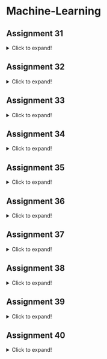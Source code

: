 # Machine-Learning
## Assignment 31
<details>
  <summary>Click to expand!</summary>
  
  - Implement and practice the following tutorials on the [w3schools](https://www.w3schools.com/) website:
    - 1- [Matplotlib](https://www.w3schools.com/python/matplotlib_intro.asp)
    - 2- [Machine Learning](https://www.w3schools.com/python/python_ml_getting_started.asp)
</details>

## Assignment 32
<details>
  <summary>Click to expand!</summary>
  
  ### 1- Python for Data Science Certificate (Sololearn)
  ![cert-23007169-1161](https://user-images.githubusercontent.com/88179607/150128305-5a715513-4b9f-40e4-a67b-399e2e578b9b.png)
  ### 2- Fruits Visualization (banana vs apple)
  - python visualization (case) fruit classification (banana and Apple war)
  > ![1](https://user-images.githubusercontent.com/88179607/150128888-47d4bfe0-9c8e-43ea-b647-36d55155d820.png)
  ![2](https://user-images.githubusercontent.com/88179607/150128893-23cd4b29-e48a-4d7d-9f29-2d99cf162720.png)
  ![3](https://user-images.githubusercontent.com/88179607/150128896-2d05ff1b-51de-4c3f-a04f-9faec8b0c214.png)
  ![4](https://user-images.githubusercontent.com/88179607/150128901-322786a3-c9b5-46a4-8206-1dfd92aeb9ff.png)
  ![5](https://user-images.githubusercontent.com/88179607/150128903-ecbe6888-a275-4b86-8b1c-ca405d4a733b.png)
  ![6](https://user-images.githubusercontent.com/88179607/150128904-1ac4c95f-70c4-466e-bbc9-61abeaceb476.png)
  ![7](https://user-images.githubusercontent.com/88179607/150128907-3495b5cb-b32a-46a0-82fb-cbcd4d82239d.png)
  ![8](https://user-images.githubusercontent.com/88179607/150128930-f903447f-6a15-4c0b-a053-868882617d9a.png)
  ### 3- Melons VS balloons (3dscatter)
  - Create a database with random numbers for (balloon and melon)
  - Display the generated database in three dimensions (3D Scatter)
  > ![output](https://user-images.githubusercontent.com/88179607/150129252-fd034da4-5d35-4648-b807-8805f01d06d5.png)
</details>

## Assignment 33
<details>
  <summary>Click to expand!</summary>
  
  - Analysis an Online Retail dataset to figure out the problem in April.
  - As shown in the charts, in April, the store was unable to attract new customers as well as retain old customers.
    >![2](https://user-images.githubusercontent.com/88179607/151639846-2826e5d5-b080-459b-bac5-b2a2ad3be12b.png)
    >![3](https://user-images.githubusercontent.com/88179607/151639849-cdff7fd2-e4d4-45bb-81a8-8544c2a0a001.png)
    >![4](https://user-images.githubusercontent.com/88179607/151639857-d3a235b8-eba4-4f10-a63b-9525edd6ed8b.png)
</details>

## Assignment 34
<details>
  <summary>Click to expand!</summary>
  
  ### 1- Covid-19
  - Analyze Covid 19 data and show the 8 most affected countries in April 2020
    > ![Screenshot (173)](https://user-images.githubusercontent.com/88179607/151640446-e317d01d-f3f3-4bbb-b7d1-86c483fe1e1a.png)
  - Draw a graph that shows the mortality rate VS the number of cases in Iran on different days
    > ![Screenshot (174)](https://user-images.githubusercontent.com/88179607/151640490-7f83f386-949f-4883-a4e9-9dc2ad207eaa.png)
  ### 2- KNN
  - Implement a method called evaluate in the KNN algorithm class.It should Returns the accuracy percentage of the algorithm as a number between zero and one.
  ### 3- KNN-OCR of Hand-written Digits
  - KNN-OCR of Hand-written Digits
</details>

## Assignment 35
<details>
  <summary>Click to expand!</summary>
  
  ### 1- iris-KNN
  - Run the KNN algorithm on the iris database with different K value and Draw the obtained accuracy together as a graph
    >![output](https://user-images.githubusercontent.com/88179607/152173160-48d96d83-e651-42cb-93ce-0ad748256eed.png)
  ### 2- Abalone-KNN
  - Run the KNN algorithm on the Abalone database
  ### Nemo-KNN
  - Use KNN algorithm and Train the algorithm with a Clownfish image and test it with another Clownfish image
</details>

## Assignment 36
<details>
  <summary>Click to expand!</summary>
  
  ### 1- iris-KNN-Confusion Matrix
  - For the iris dataset, plot the confusion matrix
    - ![output](https://user-images.githubusercontent.com/88179607/152646499-00992c01-b2ca-4184-996c-9696af1233db.png)
  ### 2- LLS- Study hour & Score
  - Create continuous random data on the number of study hours (X) and the score (Y) of students as follows (the more you study, the higher your score)
    >![output](https://user-images.githubusercontent.com/88179607/152646620-1614b62a-9804-436c-8520-a05353808ae7.png)
  - Then draw a few lines with a random and wrong slope on it. Then, with the help of the Linear least squares method, get and draw the line with the correct slope.
    >![output](https://user-images.githubusercontent.com/88179607/152646672-131ae0c0-a72c-4062-9c2c-e376a964efe5.png)
  - Compare the output of your method with the output of the linregress method from the scipy library
    >![output](https://user-images.githubusercontent.com/88179607/152646708-cca4f4ea-25f0-4de6-b45f-d2463a96a35a.png)
  ### 3- Boston LLS Regression
  - Implement the Linear least squares method on the Boston database from the scikit-learn library
    >![output](https://user-images.githubusercontent.com/88179607/153224413-a7fed698-fdb3-4288-ab60-0d1bfec9c082.png)
</details>

## Assignment 37
<details>
  <summary>Click to expand!</summary>
  
  ### 1- Digikala
  - Draw the following diagrams for Digikala data:
    - Number of orders per month
    - Customers by city
  - Result
    >![output](https://user-images.githubusercontent.com/88179607/153226204-801c324f-7866-4f90-b001-7168d79b3720.png)
    >![output](https://user-images.githubusercontent.com/88179607/153226291-b912a35a-3ec3-4f09-8160-a529808ad11d.png)
  ### 2- QR Code Reader
  - Qr Code Reader program using opencv.
  ### 3- Abalone LLS
  - Solve the Abalone problem as Regression and estimate the age of the oyster
  - Add 4 Loss function :
    - MAE Loss
    - MSE Loss
    - Huber Loss
    - Hinge Loss
</details>

## Assignment 38
<details>
  <summary>Click to expand!</summary>
  
  - Use the perceptron algorithm to teach a linear model on the Boston dataset
    - Data graph and forecast page in animation and Graph the error rate in the training process
      > ![20220215_114903](https://user-images.githubusercontent.com/88179607/154021043-2a87118b-1d65-45fb-8d7c-2925d1715f2e.gif)
      > ![Screenshot (32)](https://user-images.githubusercontent.com/88179607/154020214-7c3719f2-0d2e-4b85-9944-e51488113bb1.png)
    - Write the predict function that can take x_test to predict y_test.
    - Write the evaluate function and report the train accuracy and test accuracy.
</details>

## Assignment 39
<details>
  <summary>Click to expand!</summary>
  
  ### Weather Temp Prediction
  - This is not a linear problem, so we will not get the ideal answer with a linear method, I will soon learn a way to solve this problem correctly
    - ![Screenshot (39)](https://user-images.githubusercontent.com/88179607/155635560-362d028f-509e-46d9-952d-f47137d3927e.png)
    - ![Screenshot (38)](https://user-images.githubusercontent.com/88179607/155635460-1d66203f-776c-468e-bb09-c7c96d40fb2e.png)
</details>

## Assignment 40
<details>
  <summary>Click to expand!</summary>
  
  ### Titanic Prediction with MLP, Perceptron, KNN
  - Use machine learning to create a model that can predict survivors of the Titanic
    - Execute predict on test data and report results
    - Save MLP model
    - Compare the accuracy of the models

  - Accuracy compare on Test data
    - | Algorithm | KNN | Perceptron | MLP (Multi Layer Perceptron) |
      | :----:  | :----:  | :----:  | :----: |
      | Accuracy  | 80 % | 70 % (r2 squared) | 92 % |

    - ![Screenshot (42)](https://user-images.githubusercontent.com/88179607/155876379-09781c8b-6e19-429f-9bca-8daca89eb2bf.png)

</details>
